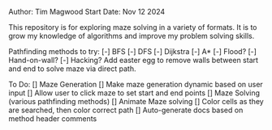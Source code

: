 Author:         Tim Magwood
Start Date:     Nov 12 2024

This repository is for exploring maze solving in a variety of formats.
It is to grow my knowledge of algorithms and improve my problem solving skills.

Pathfinding methods to try:
[-] BFS
[-] DFS
[-] Dijkstra
[-] A*
[-] Flood?
[-] Hand-on-wall?
[-] Hacking? Add easter egg to remove walls between start and end to solve maze via direct path.

To Do:
[] Maze Generation
    [] Make maze generation dynamic based on user input
    [] Allow user to click maze to set start and end points
[] Maze Solving (various pathfinding methods)
[] Animate Maze solving
    [] Color cells as they are searched, then color correct path
[] Auto-generate docs based on method header comments